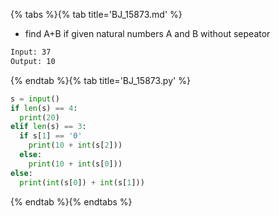 {% tabs %}{% tab title='BJ_15873.md' %}

* find A+B if given natural numbers A and B without sepeator

```txt
Input: 37
Output: 10
```

{% endtab %}{% tab title='BJ_15873.py' %}

```py
s = input()
if len(s) == 4:
  print(20)
elif len(s) == 3:
  if s[1] == '0'
    print(10 + int(s[2]))
  else:
    print(10 + int(s[0]))
else:
  print(int(s[0]) + int(s[1]))
```

{% endtab %}{% endtabs %}
